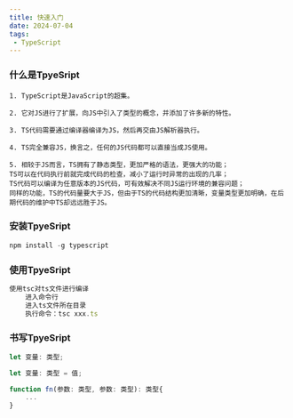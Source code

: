```yaml
---
title: 快速入门
date: 2024-07-04
tags:
 - TypeScript
---
```


### 什么是TpyeSript
```
1. TypeScript是JavaScript的超集。

2. 它对JS进行了扩展，向JS中引入了类型的概念，并添加了许多新的特性。

3. TS代码需要通过编译器编译为JS，然后再交由JS解析器执行。

4. TS完全兼容JS，换言之，任何的JS代码都可以直接当成JS使用。

5. 相较于JS而言，TS拥有了静态类型，更加严格的语法，更强大的功能；
TS可以在代码执行前就完成代码的检查，减小了运行时异常的出现的几率；
TS代码可以编译为任意版本的JS代码，可有效解决不同JS运行环境的兼容问题；
同样的功能，TS的代码量要大于JS，但由于TS的代码结构更加清晰，变量类型更加明确，在后期代码的维护中TS却远远胜于JS。
```

### 安装TpyeSript
```javascript
npm install -g typescript
```

### 使用TpyeSript
```javascript
使用tsc对ts文件进行编译
    进入命令行
    进入ts文件所在目录
    执行命令：tsc xxx.ts
```

### 书写TpyeSript
```javascript
let 变量: 类型;

let 变量: 类型 = 值;

function fn(参数: 类型, 参数: 类型): 类型{
    ...
}
```
